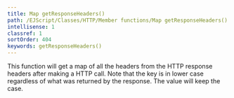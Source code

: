 ```yaml
---
title: Map getResponseHeaders()
path: /EJScript/Classes/HTTP/Member functions/Map getResponseHeaders()
intellisense: 1
classref: 1
sortOrder: 404
keywords: getResponseHeaders()
---
```


This function will get a map of all the headers from the HTTP response headers after making a HTTP call.
Note that the key is in lower case regardless of what was returned by the response. The value will keep the case.


